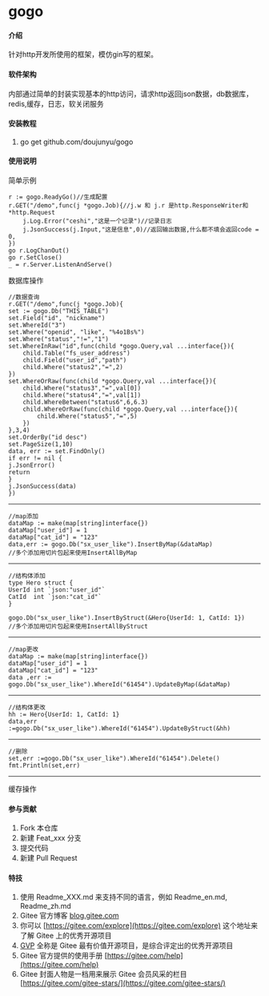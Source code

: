 # gogo

#### 介绍
针对http开发所使用的框架，模仿gin写的框架。

#### 软件架构
内部通过简单的封装实现基本的http访问，请求http返回json数据，db数据库，redis,缓存，日志，软关闭服务


#### 安装教程

1.  go get github.com/doujunyu/gogo

#### 使用说明
简单示例

	r := gogo.ReadyGo()//生成配置
	r.GET("/demo",func(j *gogo.Job){//j.w 和 j.r 是http.ResponseWriter和*http.Request
        j.Log.Error("ceshi","这是一个记录")//记录日志
        j.JsonSuccess(j.Input,"这是信息",0)//返回输出数据,什么都不填会返回code = 0,
	})
	go r.LogChanOut()
	go r.SetClose()
	_ = r.Server.ListenAndServe()
数据库操作

    //数据查询
    r.GET("/demo",func(j *gogo.Job){
    set := gogo.Db("THIS_TABLE")
    set.Field("id", "nickname")
    set.WhereId("3")
    set.Where("openid", "like", "%4o1Bs%")
    set.Where("status","!=","1")
    set.WhereInRaw("id",func(child *gogo.Query,val ...interface{}){
        child.Table("fs_user_address")
        child.Field("user_id","path")
        child.Where("status2","=",2)
    })
    set.WhereOrRaw(func(child *gogo.Query,val ...interface{}){
        child.Where("status3","=",val[0])
        child.Where("status4","=",val[1])
        child.WhereBetween("status6",6,6.3)
        child.WhereOrRaw(func(child *gogo.Query,val ...interface{}){
            child.Where("status5","=",5)
        })
    },3,4)
    set.OrderBy("id desc")
    set.PageSize(1,10)
    data, err := set.FindOnly()
    if err != nil {
    j.JsonError()
    return
    }
    j.JsonSuccess(data)
    })
---
    //map添加
    dataMap := make(map[string]interface{})
    dataMap["user_id"] = 1
    dataMap["cat_id"] = "123"
    data,err := gogo.Db("sx_user_like").InsertByMap(&dataMap)
    //多个添加用切片包起来使用InsertAllByMap
---
    //结构体添加
    type Hero struct {
    UserId int `json:"user_id"`
    CatId  int `json:"cat_id"`
    }

    gogo.Db("sx_user_like").InsertByStruct(&Hero{UserId: 1, CatId: 1})
    //多个添加用切片包起来使用InsertAllByStruct
---
    //map更改
    dataMap := make(map[string]interface{})
    dataMap["user_id"] = 1
    dataMap["cat_id"] = "123"
    data ,err := gogo.Db("sx_user_like").WhereId("61454").UpdateByMap(&dataMap)
---
    //结构体更改
    hh := Hero{UserId: 1, CatId: 1}
    data,err :=gogo.Db("sx_user_like").WhereId("61454").UpdateByStruct(&hh)
---
    //删除
    set,err :=gogo.Db("sx_user_like").WhereId("61454").Delete()
    fmt.Println(set,err)
---

缓存操作


#### 参与贡献

1.  Fork 本仓库
2.  新建 Feat_xxx 分支
3.  提交代码
4.  新建 Pull Request


#### 特技

1.  使用 Readme\_XXX.md 来支持不同的语言，例如 Readme\_en.md, Readme\_zh.md
2.  Gitee 官方博客 [blog.gitee.com](https://blog.gitee.com)
3.  你可以 [https://gitee.com/explore](https://gitee.com/explore) 这个地址来了解 Gitee 上的优秀开源项目
4.  [GVP](https://gitee.com/gvp) 全称是 Gitee 最有价值开源项目，是综合评定出的优秀开源项目
5.  Gitee 官方提供的使用手册 [https://gitee.com/help](https://gitee.com/help)
6.  Gitee 封面人物是一档用来展示 Gitee 会员风采的栏目 [https://gitee.com/gitee-stars/](https://gitee.com/gitee-stars/)
